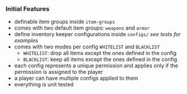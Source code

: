 ### Initial Features

* definable item groups inside `item-groups`
* comes with two default item groups: `weapons` and `armor`
* define inventory keeper configurations inside `configs/` *see tests for examples*
* comes with two modes per config `WHITELIST` and `BLACKLIST`
  - `WHITELIST`: drop all items except the ones defined in the config
  - `BLACKLIST`: keep all items except the ones defined in the config
* each config represents a unique permission and applies only if the permission is assigned to the player
* a player can have multiple configs applied to them
* everything is unit tested
